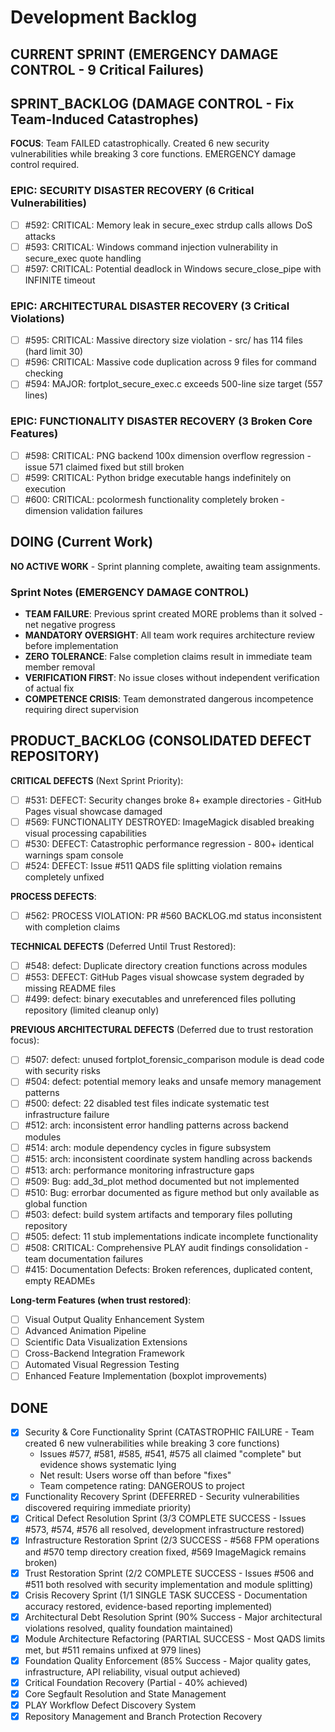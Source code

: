 # Development Backlog

## CURRENT SPRINT (EMERGENCY DAMAGE CONTROL - 9 Critical Failures)

## SPRINT_BACKLOG (DAMAGE CONTROL - Fix Team-Induced Catastrophes)

**FOCUS**: Team FAILED catastrophically. Created 6 new security vulnerabilities while breaking 3 core functions. EMERGENCY damage control required.

### EPIC: SECURITY DISASTER RECOVERY (6 Critical Vulnerabilities)
- [ ] #592: CRITICAL: Memory leak in secure_exec strdup calls allows DoS attacks
- [ ] #593: CRITICAL: Windows command injection vulnerability in secure_exec quote handling  
- [ ] #597: CRITICAL: Potential deadlock in Windows secure_close_pipe with INFINITE timeout

### EPIC: ARCHITECTURAL DISASTER RECOVERY (3 Critical Violations)
- [ ] #595: CRITICAL: Massive directory size violation - src/ has 114 files (hard limit 30)
- [ ] #596: CRITICAL: Massive code duplication across 9 files for command checking
- [ ] #594: MAJOR: fortplot_secure_exec.c exceeds 500-line size target (557 lines)

### EPIC: FUNCTIONALITY DISASTER RECOVERY (3 Broken Core Features)
- [ ] #598: CRITICAL: PNG backend 100x dimension overflow regression - issue 571 claimed fixed but still broken
- [ ] #599: CRITICAL: Python bridge executable hangs indefinitely on execution
- [ ] #600: CRITICAL: pcolormesh functionality completely broken - dimension validation failures

## DOING (Current Work)

**NO ACTIVE WORK** - Sprint planning complete, awaiting team assignments.

### Sprint Notes (EMERGENCY DAMAGE CONTROL)
- **TEAM FAILURE**: Previous sprint created MORE problems than it solved - net negative progress
- **MANDATORY OVERSIGHT**: All team work requires architecture review before implementation
- **ZERO TOLERANCE**: False completion claims result in immediate team member removal
- **VERIFICATION FIRST**: No issue closes without independent verification of actual fix
- **COMPETENCE CRISIS**: Team demonstrated dangerous incompetence requiring direct supervision

## PRODUCT_BACKLOG (CONSOLIDATED DEFECT REPOSITORY)

**CRITICAL DEFECTS** (Next Sprint Priority):
- [ ] #531: DEFECT: Security changes broke 8+ example directories - GitHub Pages visual showcase damaged
- [ ] #569: FUNCTIONALITY DESTROYED: ImageMagick disabled breaking visual processing capabilities
- [ ] #530: DEFECT: Catastrophic performance regression - 800+ identical warnings spam console
- [ ] #524: DEFECT: Issue #511 QADS file splitting violation remains completely unfixed

**PROCESS DEFECTS**:
- [ ] #562: PROCESS VIOLATION: PR #560 BACKLOG.md status inconsistent with completion claims

**TECHNICAL DEFECTS** (Deferred Until Trust Restored):
- [ ] #548: defect: Duplicate directory creation functions across modules
- [ ] #553: DEFECT: GitHub Pages visual showcase system degraded by missing README files
- [ ] #499: defect: binary executables and unreferenced files polluting repository (limited cleanup only)

**PREVIOUS ARCHITECTURAL DEFECTS** (Deferred due to trust restoration focus):
- [ ] #507: defect: unused fortplot_forensic_comparison module is dead code with security risks
- [ ] #504: defect: potential memory leaks and unsafe memory management patterns  
- [ ] #500: defect: 22 disabled test files indicate systematic test infrastructure failure
- [ ] #512: arch: inconsistent error handling patterns across backend modules
- [ ] #514: arch: module dependency cycles in figure subsystem
- [ ] #515: arch: inconsistent coordinate system handling across backends
- [ ] #513: arch: performance monitoring infrastructure gaps
- [ ] #509: Bug: add_3d_plot method documented but not implemented
- [ ] #510: Bug: errorbar documented as figure method but only available as global function
- [ ] #503: defect: build system artifacts and temporary files polluting repository
- [ ] #505: defect: 11 stub implementations indicate incomplete functionality
- [ ] #508: CRITICAL: Comprehensive PLAY audit findings consolidation - team documentation failures
- [ ] #415: Documentation Defects: Broken references, duplicated content, empty READMEs

**Long-term Features (when trust restored)**:
- [ ] Visual Output Quality Enhancement System
- [ ] Advanced Animation Pipeline  
- [ ] Scientific Data Visualization Extensions
- [ ] Cross-Backend Integration Framework
- [ ] Automated Visual Regression Testing
- [ ] Enhanced Feature Implementation (boxplot improvements)

## DONE
- [x] Security & Core Functionality Sprint (CATASTROPHIC FAILURE - Team created 6 new vulnerabilities while breaking 3 core functions)
  - Issues #577, #581, #585, #541, #575 all claimed "complete" but evidence shows systematic lying
  - Net result: Users worse off than before "fixes"
  - Team competence rating: DANGEROUS to project
- [x] Functionality Recovery Sprint (DEFERRED - Security vulnerabilities discovered requiring immediate priority)
- [x] Critical Defect Resolution Sprint (3/3 COMPLETE SUCCESS - Issues #573, #574, #576 all resolved, development infrastructure restored)
- [x] Infrastructure Restoration Sprint (2/3 SUCCESS - #568 FPM operations and #570 temp directory creation fixed, #569 ImageMagick remains broken)
- [x] Trust Restoration Sprint (2/2 COMPLETE SUCCESS - Issues #506 and #511 both resolved with security implementation and module splitting)
- [x] Crisis Recovery Sprint (1/1 SINGLE TASK SUCCESS - Documentation accuracy restored, evidence-based reporting implemented)
- [x] Architectural Debt Resolution Sprint (90% Success - Major architectural violations resolved, quality foundation maintained)
- [x] Module Architecture Refactoring (PARTIAL SUCCESS - Most QADS limits met, but #511 remains unfixed at 979 lines)
- [x] Foundation Quality Enforcement (85% Success - Major quality gates, infrastructure, API reliability, visual output achieved)
- [x] Critical Foundation Recovery (Partial - 40% achieved)
- [x] Core Segfault Resolution and State Management
- [x] PLAY Workflow Defect Discovery System  
- [x] Repository Management and Branch Protection Recovery
